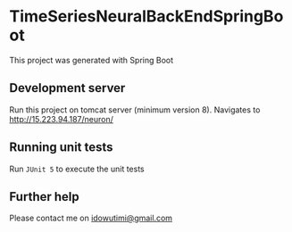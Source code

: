 # TimeSeriesNeuralBackEndSpringBoot

This project was generated with Spring Boot

## Development server
Run this project on tomcat server (minimum version 8). Navigates to http://15.223.94.187/neuron/


## Running unit tests

Run `JUnit 5` to execute the unit tests 


## Further help

Please contact me on idowutimi@gmail.com
